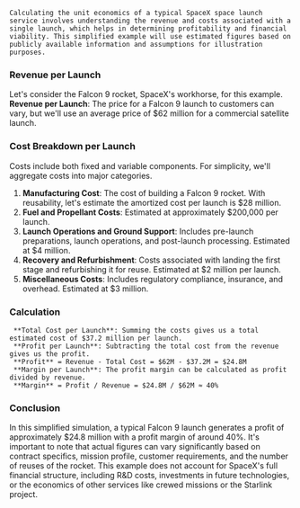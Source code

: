     Calculating the unit economics of a typical SpaceX space launch service involves understanding the revenue and costs associated with a single launch, which helps in determining profitability and financial viability. This simplified example will use estimated figures based on publicly available information and assumptions for illustration purposes.

### Revenue per Launch
Let's consider the Falcon 9 rocket, SpaceX's workhorse, for this example.
     **Revenue per Launch**: The price for a Falcon 9 launch to customers can vary, but we'll use an average price of $62 million for a commercial satellite launch.

### Cost Breakdown per Launch
Costs include both fixed and variable components. For simplicity, we'll aggregate costs into major categories.
1. **Manufacturing Cost**: The cost of building a Falcon 9 rocket. With reusability, let's estimate the amortized cost per launch is $28 million.
2. **Fuel and Propellant Costs**: Estimated at approximately $200,000 per launch.
3. **Launch Operations and Ground Support**: Includes pre-launch preparations, launch operations, and post-launch processing. Estimated at $4 million.
4. **Recovery and Refurbishment**: Costs associated with landing the first stage and refurbishing it for reuse. Estimated at $2 million per launch.
5. **Miscellaneous Costs**: Includes regulatory compliance, insurance, and overhead. Estimated at $3 million.

### Calculation
     **Total Cost per Launch**: Summing the costs gives us a total estimated cost of $37.2 million per launch.
     **Profit per Launch**: Subtracting the total cost from the revenue gives us the profit.
     **Profit** = Revenue - Total Cost = $62M - $37.2M = $24.8M
     **Margin per Launch**: The profit margin can be calculated as profit divided by revenue.
     **Margin** = Profit / Revenue = $24.8M / $62M ≈ 40%

### Conclusion
In this simplified simulation, a typical Falcon 9 launch generates a profit of approximately $24.8 million with a profit margin of around 40%. It's important to note that actual figures can vary significantly based on contract specifics, mission profile, customer requirements, and the number of reuses of the rocket. This example does not account for SpaceX's full financial structure, including R&D costs, investments in future technologies, or the economics of other services like crewed missions or the Starlink project.


